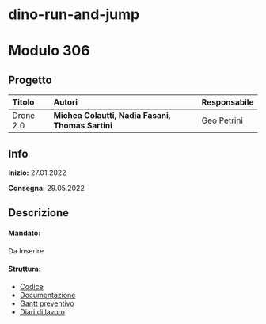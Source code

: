 # dino-run-and-jump
# Modulo 306
## Progetto
|Titolo             |Autori             |Responsabile               |
|:------------------|:------------------|:--------------------------|
|Drone 2.0    |<b>Michea Colautti,</b> <b>Nadia Fasani,</b>  <b>Thomas Sartini</b> |Geo Petrini|

## Info
**Inizio:** 27.01.2022

**Consegna:** 29.05.2022

## Descrizione

#### Mandato:
Da Inserire
#### Struttura:
- [Codice](src/)
- [Documentazione](Documentazione/)
- [Gantt preventivo]()
- [Diari di lavoro](Diari/)
